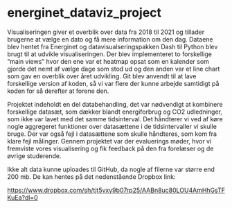 # energinet_dataviz_project

Visualiseringen giver et overblik over data fra $2018$ til $2021$ og tillader brugerne at vælge en dato og få mere information om den dag. Dataene blev hentet fra Energinet og datavisualseringspakken Dash til Python blev brugt til at udvikle visualiseringen. Der blev implementeret to forskellige ”main views” hvor den ene var et heatmap opsat som en kalender som gjorde det nemt af vælge dage som stod ud og den anden var et line chart som gav en overblik over året udvikling.  Git blev anvendt til at lave forskellige version af koden, så vi var flere der kunne arbejde samtidigt på koden for så derefter at forene den.

Projektet indeholdt en del databehandling, det var nødvendigt at kombinere forskellige datasæt, som dækker blandt energiforbrug og CO2 udledninger, som ikke var lavet med det samme tidsinterval. Det håndterer vi ved af køre nogle aggregeret funktioner over datasættene i de tidsintervaller vi skulle bruge.  Der var også fejl i datasættene som skulle håndteres, som kom fra klare fejl målinger. Gennem projektet var der evaluerings møder, hvor vi fremviste vores visualisering og fik feedback på den fra forelæser og de øvrige studerende.

Ikke alt data kunne uploades til GitHub, da nogle af filerne var større end 200 mb. De kan hentes på det nedenstående Dropbox link:

https://www.dropbox.com/sh/tjt5vxy9b07rp25/AABn8uc80LOU4AmHhGsTFKuEa?dl=0
